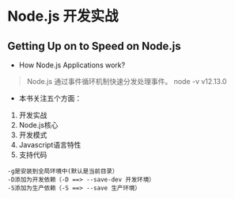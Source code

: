 # Node.js 开发实战

## Getting Up on to Speed on Node.js

- How Node.js Applications work?
> Node.js 通过事件循环机制快速分发处理事件。 node -v  v12.13.0

- 本书关注五个方面：
1. 开发实战
2. Node.js核心
3. 开发模式
4. Javascript语言特性
5. 支持代码

```
-g是安装到全局环境中(默认是当前目录）
-D添加为开发依赖（-D ==> --save-dev 开发环境）
-S添加为生产依赖（-S ==> --save 生产环境）
```